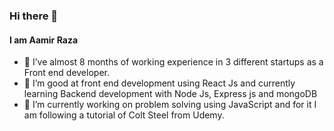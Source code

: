 ### Hi there 👋
#### I am Aamir Raza

- 🌱 I’ve almost 8 months of working experience in 3 different startups as a Front end developer.
- 🌱 I’m good at front end development using React Js and currently learning Backend development with Node Js, Express js and mongoDB
- 🔭 I’m currently working on problem solving using JavaScript and for it I am following a tutorial of Colt Steel from Udemy.

  
 
